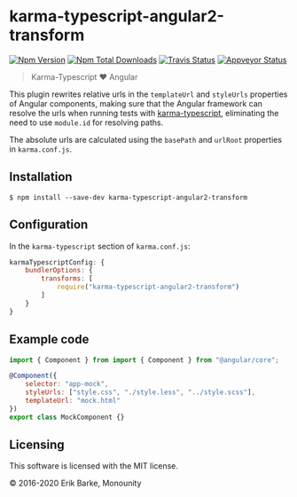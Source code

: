 # karma-typescript-angular2-transform

<a href="https://www.npmjs.com/package/karma-typescript-angular2-transform"><img alt="Npm Version" src="https://img.shields.io/npm/v/karma-typescript-angular2-transform.svg"></a>
<a href="https://www.npmjs.com/package/karma-typescript-angular2-transform"><img alt="Npm Total Downloads" src="https://img.shields.io/npm/dt/karma-typescript-angular2-transform.svg"></a>
<a href="https://travis-ci.org/monounity/karma-typescript"><img alt="Travis Status" src="https://img.shields.io/travis/monounity/karma-typescript/master.svg?label=travis"></a>
<a href="https://ci.appveyor.com/project/monounity/karma-typescript"><img alt="Appveyor Status" src="https://img.shields.io/appveyor/ci/monounity/karma-typescript/master.svg?label=appveyor"></a>

> Karma-Typescript :heart: Angular

This plugin rewrites relative urls in the `templateUrl` and `styleUrls` properties of Angular components,
making sure that the Angular framework can resolve the urls when running tests with [karma-typescript](https://github.com/monounity/karma-typescript), eliminating the need to use `module.id` for resolving paths.

The absolute urls are calculated using the `basePath` and `urlRoot` properties in `karma.conf.js`.

## Installation

```
$ npm install --save-dev karma-typescript-angular2-transform
```

## Configuration

In the `karma-typescript` section of `karma.conf.js`:

```javascript
karmaTypescriptConfig: {
    bundlerOptions: {
        transforms: [
            require("karma-typescript-angular2-transform")
        ]
    }
}
```

## Example code

```javascript
import { Component } from import { Component } from "@angular/core";

@Component({
    selector: "app-mock",
    styleUrls: ["style.css", "./style.less", "../style.scss"],
    templateUrl: "mock.html"
})
export class MockComponent {}
```

## Licensing

This software is licensed with the MIT license.

© 2016-2020 Erik Barke, Monounity

